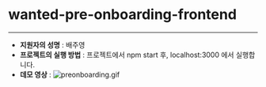 # wanted-pre-onboarding-frontend

---
* **지원자의 성명** : 배주영
* **프로젝트의 실행 방법** : 프로젝트에서 npm start 후, localhost:3000 에서 실행합니다.
* **데모 영상** :
![preonboarding.gif](..%2FDownloads%2Fpreonboarding.gif)